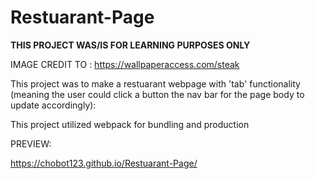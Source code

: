 # Restuarant-Page
**THIS PROJECT WAS/IS FOR LEARNING PURPOSES ONLY**


IMAGE CREDIT TO : https://wallpaperaccess.com/steak 

This project was to make a restuarant webpage with 'tab' functionality (meaning the user could click a button the nav bar for the page body to update accordingly):

This project utilized webpack for bundling and production


PREVIEW:

https://chobot123.github.io/Restuarant-Page/
